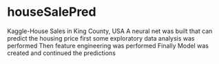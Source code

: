 # houseSalePred
Kaggle-House Sales in King County, USA
A neural net was built that can predict the housing price
first some exploratory data analysis was performed
Then feature engineering was performed
Finally Model was created and continued the predictions
